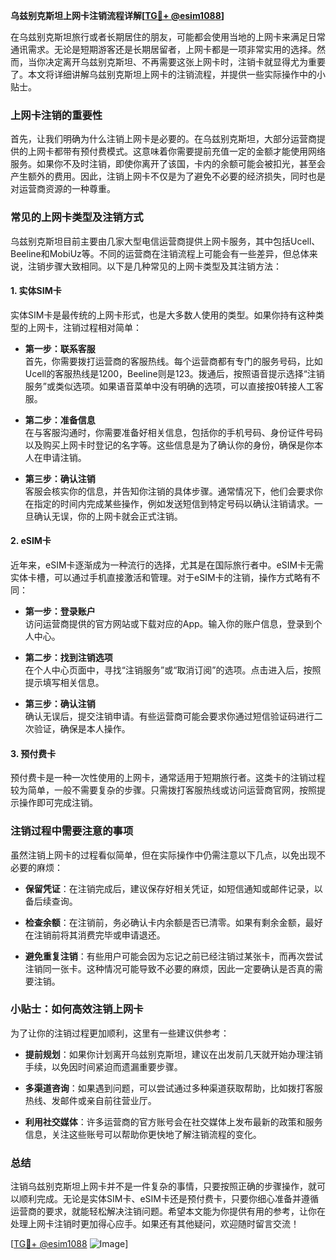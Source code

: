 **乌兹别克斯坦上网卡注销流程详解[[TG💪+ @esim1088](https://t.me/s/esim1088)]**

在乌兹别克斯坦旅行或者长期居住的朋友，可能都会使用当地的上网卡来满足日常通讯需求。无论是短期游客还是长期居留者，上网卡都是一项非常实用的选择。然而，当你决定离开乌兹别克斯坦、不再需要这张上网卡时，注销卡就显得尤为重要了。本文将详细讲解乌兹别克斯坦上网卡的注销流程，并提供一些实际操作中的小贴士。

### 上网卡注销的重要性

首先，让我们明确为什么注销上网卡是必要的。在乌兹别克斯坦，大部分运营商提供的上网卡都带有预付费模式。这意味着你需要提前充值一定的金额才能使用网络服务。如果你不及时注销，即使你离开了该国，卡内的余额可能会被扣光，甚至会产生额外的费用。因此，注销上网卡不仅是为了避免不必要的经济损失，同时也是对运营商资源的一种尊重。

### 常见的上网卡类型及注销方式

乌兹别克斯坦目前主要由几家大型电信运营商提供上网卡服务，其中包括Ucell、Beeline和MobiUz等。不同的运营商在注销流程上可能会有一些差异，但总体来说，注销步骤大致相同。以下是几种常见的上网卡类型及其注销方法：

#### 1. 实体SIM卡

实体SIM卡是最传统的上网卡形式，也是大多数人使用的类型。如果你持有这种类型的上网卡，注销过程相对简单：

- **第一步：联系客服**  
  首先，你需要拨打运营商的客服热线。每个运营商都有专门的服务号码，比如Ucell的客服热线是1200，Beeline则是123。拨通后，按照语音提示选择“注销服务”或类似选项。如果语音菜单中没有明确的选项，可以直接按0转接人工客服。

- **第二步：准备信息**  
  在与客服沟通时，你需要准备好相关信息，包括你的手机号码、身份证件号码以及购买上网卡时登记的名字等。这些信息是为了确认你的身份，确保是你本人在申请注销。

- **第三步：确认注销**  
  客服会核实你的信息，并告知你注销的具体步骤。通常情况下，他们会要求你在指定的时间内完成某些操作，例如发送短信到特定号码以确认注销请求。一旦确认无误，你的上网卡就会正式注销。

#### 2. eSIM卡

近年来，eSIM卡逐渐成为一种流行的选择，尤其是在国际旅行者中。eSIM卡无需实体卡槽，可以通过手机直接激活和管理。对于eSIM卡的注销，操作方式略有不同：

- **第一步：登录账户**  
  访问运营商提供的官方网站或下载对应的App。输入你的账户信息，登录到个人中心。

- **第二步：找到注销选项**  
  在个人中心页面中，寻找“注销服务”或“取消订阅”的选项。点击进入后，按照提示填写相关信息。

- **第三步：确认注销**  
  确认无误后，提交注销申请。有些运营商可能会要求你通过短信验证码进行二次验证，确保是本人操作。

#### 3. 预付费卡

预付费卡是一种一次性使用的上网卡，通常适用于短期旅行者。这类卡的注销过程较为简单，一般不需要复杂的步骤。只需拨打客服热线或访问运营商官网，按照提示操作即可完成注销。

### 注销过程中需要注意的事项

虽然注销上网卡的过程看似简单，但在实际操作中仍需注意以下几点，以免出现不必要的麻烦：

- **保留凭证**：在注销完成后，建议保存好相关凭证，如短信通知或邮件记录，以备后续查询。

- **检查余额**：在注销前，务必确认卡内余额是否已清零。如果有剩余金额，最好在注销前将其消费完毕或申请退还。

- **避免重复注销**：有些用户可能会因为忘记之前已经注销过某张卡，而再次尝试注销同一张卡。这种情况可能导致不必要的麻烦，因此一定要确认是否真的需要注销。

### 小贴士：如何高效注销上网卡

为了让你的注销过程更加顺利，这里有一些建议供参考：

- **提前规划**：如果你计划离开乌兹别克斯坦，建议在出发前几天就开始办理注销手续，以免因时间紧迫而遗漏重要步骤。

- **多渠道咨询**：如果遇到问题，可以尝试通过多种渠道获取帮助，比如拨打客服热线、发邮件或亲自前往营业厅。

- **利用社交媒体**：许多运营商的官方账号会在社交媒体上发布最新的政策和服务信息，关注这些账号可以帮助你更快地了解注销流程的变化。

### 总结

注销乌兹别克斯坦上网卡并不是一件复杂的事情，只要按照正确的步骤操作，就可以顺利完成。无论是实体SIM卡、eSIM卡还是预付费卡，只要你细心准备并遵循运营商的要求，就能轻松解决注销问题。希望本文能为你提供有用的参考，让你在处理上网卡注销时更加得心应手。如果还有其他疑问，欢迎随时留言交流！

[[TG💪+ @esim1088](https://t.me/s/esim1088) ![Image](https://i.postimg.cc/4NQfJmqS/Snipaste-2025-05-13-00-14-12.png)]